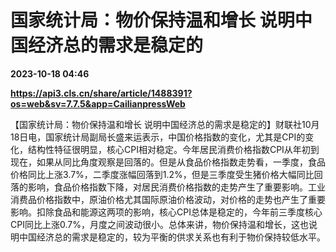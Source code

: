 # 国家统计局：物价保持温和增长 说明中国经济总的需求是稳定的

**2023-10-18 04:46**

**https://api3.cls.cn/share/article/1488391?os=web&sv=7.7.5&app=CailianpressWeb**

【国家统计局：物价保持温和增长 说明中国经济总的需求是稳定的】财联社10月18日电，国家统计局副局长盛来运表示，中国价格指数的变化，尤其是CPI的变化，结构性特征很明显，核心CPI相对稳定。今年居民消费价格指数CPI从年初到现在，如果从同比角度观察是回落的。但是从食品价格指数走势看，一季度，食品价格同比上涨3.7%，二季度涨幅回落到1.2%，但是三季度受生猪价格大幅同比回落的影响，食品价格指数下降，对居民消费价格指数的走势产生了重要影响。工业消费品价格指数中，原油价格尤其国际原油价格波动，对价格的走势也产生了重要影响。扣除食品和能源这两项的影响，核心CPI总体是稳定的，今年前三季度核心CPI同比上涨0.7%，月度之间波动很小。总体来讲，物价保持温和增长，这也说明中国经济总的需求是稳定的，较为平衡的供求关系也有利于物价保持较低水平。
